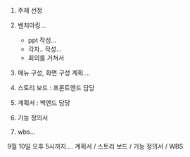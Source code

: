 1. 주제 선정
2. 벤치마킹...
    - ppt 작성...
    - 각자.. 작성...
    - 회의를 거쳐서 	
3. 메뉴 구성, 화면 구성 계획....

4. 스토리 보드 : 프론트엔드 담당
5. 계획서   : 백앤드 담당
6. 기능 정의서
7. wbs...

9월 10일 오후 5시까지....
계획서 / 스토리 보드 / 기능 정의서 / WBS
